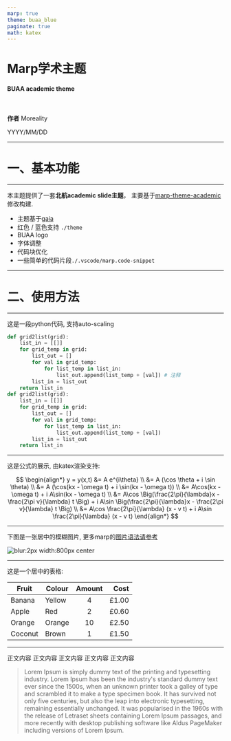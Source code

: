 ```yaml
---
marp: true
theme: buaa_blue
paginate: true
math: katex
---
```


<!-- _class: lead -->

# Marp学术主题

#### BUAA academic theme


<br>

**作者**
Moreality 

YYYY/MM/DD

---

<!-- _class: chapter -->

# 一、基本功能
---

<style scoped> section header { font-size: 1em; } section p { font-size: 1em; } section li { font-size: .9em; } </style>

<!-- _header: 主题与特性 -->

本主题提供了一套**北航academic slide主题**， 主要基于[marp-theme-academic](https://github.com/kaisugi/marp-theme-academic)修改构建. 

- 主题基于[gaia](https://github.com/marp-team/marp-core/blob/main/themes/gaia.scss)
- 红色 / 蓝色支持 `./theme`
- BUAA logo
- 字体调整
- 代码块优化
- 一些简单的代码片段`./.vscode/marp.code-snippet`

---

<!-- _class: chapter -->

# 二、使用方法
---

<!-- _header: 基本的代码片段 -->

这是一段python代码, 支持auto-scaling

```python
def grid2list(grid):
    list_in = [[]]
    for grid_temp in grid:
        list_out = []
        for val in grid_temp:
            for list_temp in list_in:
                list_out.append(list_temp + [val]) # 注释
        list_in = list_out
    return list_in
def grid2list(grid):
    list_in = [[]]
    for grid_temp in grid:
        list_out = []
        for val in grid_temp:
            for list_temp in list_in:
                list_out.append(list_temp + [val])
        list_in = list_out
    return list_in
```
---

<!-- _header: 公式 -->

这是公式的展示, 由katex渲染支持: 

$$
\begin{align*}
y = y(x,t) &= A e^{i\theta} \\
&= A (\cos \theta + i \sin \theta) \\
&= A (\cos(kx - \omega t) + i \sin(kx - \omega t)) \\
&= A\cos(kx - \omega t) + i A\sin(kx - \omega t)  \\
&= A\cos \Big(\frac{2\pi}{\lambda}x - \frac{2\pi v}{\lambda} t \Big) + i A\sin \Big(\frac{2\pi}{\lambda}x - \frac{2\pi v}{\lambda} t \Big)  \\
&= A\cos \frac{2\pi}{\lambda} (x - v t) + i A\sin \frac{2\pi}{\lambda} (x - v t)
\end{align*}
$$

---

<!-- _header: 图片 -->

下图是一张居中的模糊图片, 更多marp的[图片语法请参考](https://marpit.marp.app/image-syntax)

![blur:2px width:800px center](https://youpai.roccoshi.top/img/202304012252767.jpg)

---

<!-- _header: 表格 -->

这是一个居中的表格: 

Fruit | Colour | Amount | Cost
-----|------|:-----:|------:
Banana | Yellow | 4 | £1.00
Apple | Red | 2 | £0.60
Orange | Orange | 10 | £2.50
Coconut | Brown | 1 | £1.50

--- 

<!-- _header: 注释 / 引用 -->

正文内容
正文内容
正文内容
正文内容
正文内容

> Lorem Ipsum is simply dummy text of the printing and typesetting industry. Lorem Ipsum has been the industry's standard dummy text ever since the 1500s, when an unknown printer took a galley of type and scrambled it to make a type specimen book. It has survived not only five centuries, but also the leap into electronic typesetting, remaining essentially unchanged. It was popularised in the 1960s with the release of Letraset sheets containing Lorem Ipsum passages, and more recently with desktop publishing software like Aldus PageMaker including versions of Lorem Ipsum.